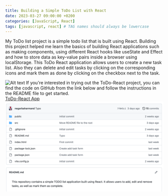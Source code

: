 ```yaml
---
title: Building a Simple ToDo List with React
date: 2023-03-27 09:00:00 +0200
categories: [JavaScript, React]
tags: [javascript, react] # TAG names should always be lowercase
---
```


My ToDo list project is a simple todo list that is built using React. Building this project helped me learn the basics of building React applications such as making components, using different React hooks like useState and Effect and how to store data as key-value pairs inside a browser using localStorage.
This ToDo React application allows users to create a new task list. Also they can delete and edit tasks by clicking on the corresponding icons and mark them as done by clicking on the checkbox next to the task.

![Alt text](https://file%2B.vscode-resource.vscode-cdn.net/Users/negar/code/negarspages/assets/images/todo.png?version%3D1679988731705)
If you're interested in trying out the ToDo-React project, you can find the code on GitHub from the link below and follow the instructions in the README file to get started.<br>
[ToDo-React App](https://github.com/negarbaharmand/ToDo-React)
![projects github page](../assets/images/todo-github.png)
